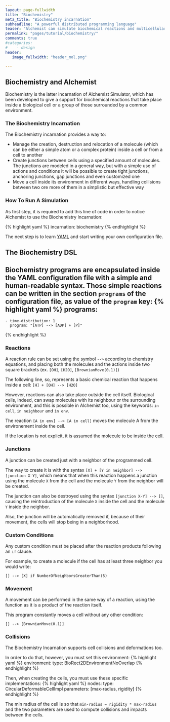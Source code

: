 ```yaml
---
layout: page-fullwidth
title: "Biochemistry"
meta_title: "Biochemistry incarnation"
subheadline: "A powerful distributed programming language"
teaser: "Alchemist can simulate biochemical reactions and multicellular organisms through the Biochemistry Incarnation"
permalink: "pages/tutorial/biochemistry/"
comments: true
#categories:
#    - design
header:
   image_fullwidth: "header_mol.png"

---
```


## Biochemistry and Alchemist
Biochemistry is the latter incarnation of Alchemist Simulator, which has been developed to give a support for biochemical reactions that take place inside a biological cell or a group of those surrounded by a common environment.

### The Biochemistry Incarnation
The Biochemistry incarnation provides a way to:

* Manage the creation, destruction and relocation of a molecule (which can be either a simple atom or a complex protein) inside a cell or from a cell to another
* Create junctions between cells using a specified amount of molecules. The junctions are modeled in a general way, but with a simple use of actions and conditions it will be possible to create tight junctions, anchoring junctions, gap junctions and even customized one
* Move a cell inside its environment in different ways, handling collisions between two ore more of them in a simplistic but effective way

### How To Run A Simulation
As first step, it is required to add this line of code in order to notice Alchemist to use the Biochemistry Incarnation:

{% highlight yaml %}
incarnation: biochemistry
{% endhighlight %}

The next step is to learn [YAML][yaml] and start writing your own configuration file.

## The Biochemistry DSL
Biochemistry programs are encapsulated inside the YAML configuration file with a simple and human-readable syntax.
Those simple reactions can be written in the section ``programs`` of the configuration file, as value of the ``program`` key:
{% highlight yaml %}
programs:
  -
    - time-distribution: 1
      program: "[ATP] --> [ADP] + [P]"
{% endhighlight %}

### Reactions
A reaction rule can be set using the symbol ``-->`` according to chemistry equations, and placing both the molecules and the actions inside two square brackets (ex. ``[OH]``, ``[H2O]``, ``[BrownianMove(0.1)]``)

The following line, so, represents a basic chemical reaction that happens inside a cell: ``[H] + [OH] --> [H2O]``

However, reactions can also take place outside the cell itself. Biological cells, indeed, can swap molecules with its neighbour or the surrounding environment, and this is possible in Alchemist too, using the keywords: ``in cell``, ``in neighbour`` and ``in env``.

The reaction ``[A in env] --> [A in cell]`` moves the molecule A from the environement inside the cell.

If the location is not explicit, it is assumed the molecule to be inside the cell.

### Junctions
A junction can be created just with a neighbor of the programmed cell.

The way to create it is with the syntax ``[X] + [Y in neighbor] --> [junction X-Y]``, which means that when this reaction happens a junction using the molecule ``X`` from the cell and the molecule ``Y`` from the neighbor will be created.

The junction can also be destroyed using the syntax ``[junction X-Y] --> []``, causing the reintroduction of the molecule ``X`` inside the cell and the molecule ``Y`` inside the neighbor.

Also, the junction will be automatically removed if, because of their movement, the cells will stop being in a neighborhood.

### Custom Conditions
Any custom condition must be placed after the reaction products following an ``if`` clause.

For example, to create a molecule if the cell has at least three neighbor you would write:

``[] --> [X] if NumberOfNeighborsGreaterThan(5)``

### Movement
A movement can be performed in the same way of a reaction, using the function as it is a product of the reaction itself.

This program constantly moves a cell without any other condition:

``[] --> [BrownianMove(0.1)]``

### Collisions
The Biochemistry Incarnation supports cell collisions and deformations too.

In order to do that, however, you must set this environment:
{% highlight yaml %}
environment:
  type: BioRect2DEnvironmentNoOverlap
{% endhighlight %}

Then, when creating the cells, you must use these specific implementations:
{% highlight yaml %}
nodes:
  type: CircularDeformableCellImpl
  parameters: [max-radius, rigidity]
{% endhighlight %}

The min radius of the cell is so that ``min-radius = rigidity * max-radius`` and the two parameters are used to compute collisions and impacts between the cells.

[yaml]: {{site.url}}/pages/tutorial/yaml

